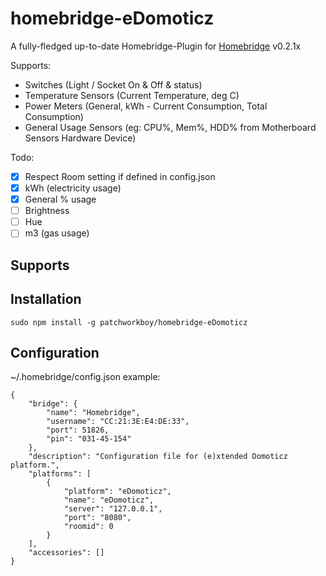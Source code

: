 # homebridge-eDomoticz
A fully-fledged up-to-date Homebridge-Plugin 
for [Homebridge](https://github.com/nfarina/homebridge) v0.2.1x

Supports:
- Switches (Light / Socket On & Off & status)
- Temperature Sensors (Current Temperature, deg C)
- Power Meters (General, kWh - Current Consumption, Total Consumption)
- General Usage Sensors (eg: CPU%, Mem%, HDD% from Motherboard Sensors Hardware Device)

Todo:
- [x] Respect Room setting if defined in config.json
- [x] kWh (electricity usage)
- [x] General % usage
- [ ] Brightness
- [ ] Hue
- [ ] m3 (gas usage)

## Supports

## Installation
```
sudo npm install -g patchworkboy/homebridge-eDomoticz
```

## Configuration

~/.homebridge/config.json example:
```
{
    "bridge": {
        "name": "Homebridge",
        "username": "CC:21:3E:E4:DE:33",
        "port": 51826,
        "pin": "031-45-154"
    },
    "description": "Configuration file for (e)xtended Domoticz platform.",
    "platforms": [
        {
            "platform": "eDomoticz",
            "name": "eDomoticz",
            "server": "127.0.0.1",
            "port": "8080",
            "roomid": 0
        }
    ],
    "accessories": []
}
```
